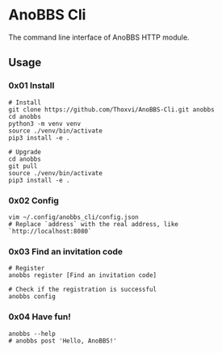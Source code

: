 # AnoBBS Cli

The command line interface of AnoBBS HTTP module.

## Usage

### 0x01 Install

```shell
# Install
git clone https://github.com/Thoxvi/AnoBBS-Cli.git anobbs
cd anobbs
python3 -m venv venv
source ./venv/bin/activate
pip3 install -e .

# Upgrade
cd anobbs
git pull
source ./venv/bin/activate
pip3 install -e .
```

### 0x02 Config

```shell
vim ~/.config/anobbs_cli/config.json
# Replace `address` with the real address, like `http://localhost:8080`
```

### 0x03 Find an invitation code

```shell
# Register
anobbs register [Find an invitation code]

# Check if the registration is successful
anobbs config
```

### 0x04 Have fun!

```shell
anobbs --help
# anobbs post 'Hello, AnoBBS!'
```
